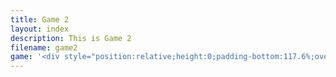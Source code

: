 ```yaml
--- 
title: Game 2
layout: index
description: This is Game 2
filename: game2
game: '<div style="position:relative;height:0;padding-bottom:117.6%;overflow:hidden;"><iframe style="position:absolute;top:0;left:0;width:100%;height:100%;" src="https://arcade.makecode.com/---run?id=_E8K3gY03z4Ah" allowfullscreen="allowfullscreen" sandbox="allow-popups allow-forms allow-scripts allow-same-origin" frameborder="0"></iframe></div>'
--- 
```

